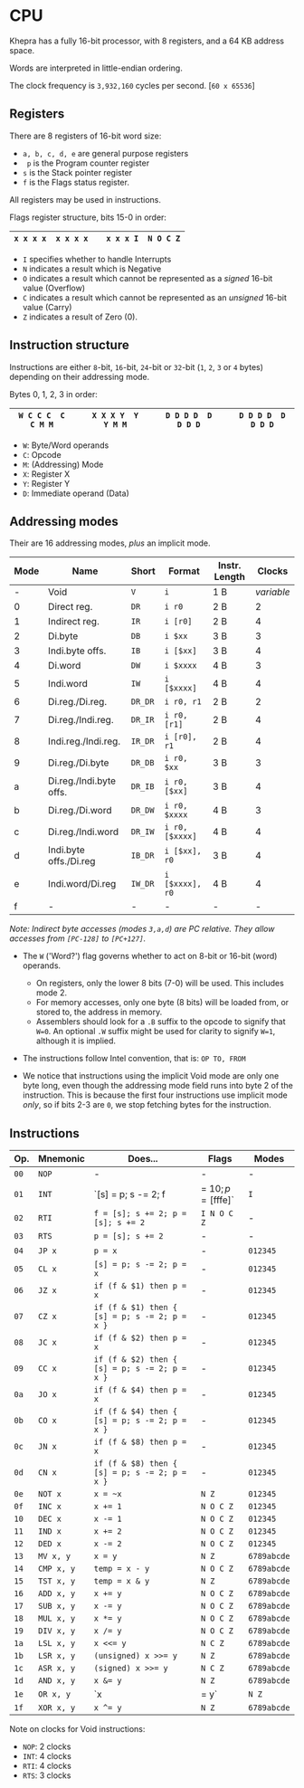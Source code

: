 CPU
===

Khepra has a fully 16-bit processor, with 8 registers, and a 64 KB address space.

Words are interpreted in little-endian ordering.

The clock frequency is `3,932,160` cycles per second. [`60 x 65536`]

Registers
---
There are 8 registers of 16-bit word size:

- `a, b, c, d, e` are general purpose registers
- ` p` is the Program counter register
- `s` is the Stack pointer register
- `f` is the Flags status register.

All registers may be used in instructions.

Flags register structure, bits 15-0 in order:

| `x x x x  x x x x` | | `x x x I  N O C Z` |
|-------------------|---|-------------------|

- `I` specifies whether to handle Interrupts
- `N` indicates a result which is Negative
- `O` indicates a result which cannot be represented as a *signed* 16-bit value (Overflow)
- `C` indicates a result which cannot be represented as an *unsigned* 16-bit value (Carry)
- `Z` indicates a result of Zero (0).

Instruction structure
---
Instructions are either `8`-bit, `16`-bit, `24`-bit or `32`-bit (`1`, `2`, `3` or `4` bytes) depending on their addressing mode.

Bytes 0, 1, 2, 3 in order:

|`W C C C  C C M M` | | `X X X Y  Y Y M M` | | `D D D D  D D D D` | | `D D D D  D D D D`|
|------------------|---|------------------|---|------------------|---|------------------|

- `W`: Byte/Word operands
- `C`: Opcode
- `M`: (Addressing) Mode
- `X`: Register X 
- `Y`: Register Y
- `D`: Immediate operand (Data)

Addressing modes
---

Their are 16 addressing modes, *plus* an implicit mode.

| Mode | Name | Short | Format | Instr. Length | Clocks |
|------|------|-------|--------|---------------|--------|
| - | Void | `V` | `i` | 1 B | *variable* |
| 0 | Direct reg. | `DR` | `i r0` | 2 B | 2 |
| 1 | Indirect reg. | `IR` | `i [r0]` | 2 B | 4 |
| 2 | Di.byte | `DB` | `i $xx` | 3 B | 3 |
| 3 | Indi.byte offs. | `IB` | `i [$xx]` | 3 B | 4 |
| 4 | Di.word | `DW` | `i $xxxx` | 4 B | 3 |
| 5 | Indi.word | `IW` | `i [$xxxx]` | 4 B | 4 |
| 6 | Di.reg./Di.reg. | `DR_DR` | `i r0, r1` | 2 B | 2 |
| 7 | Di.reg./Indi.reg. | `DR_IR` | `i r0, [r1]` | 2 B | 4 |
| 8 | Indi.reg./Indi.reg. | `IR_DR` | `i [r0], r1` | 2 B | 4 |
| 9 | Di.reg./Di.byte | `DR_DB` | `i r0, $xx` | 3 B | 3 |
| a | Di.reg./Indi.byte offs. | `DR_IB` | `i r0, [$xx]` | 3 B | 4 |
| b | Di.reg./Di.word | `DR_DW` | `i r0, $xxxx` | 4 B | 3 |
| c | Di.reg./Indi.word | `DR_IW` | `i r0, [$xxxx]` | 4 B | 4 |
| d | Indi.byte offs./Di.reg | `IB_DR` | `i [$xx], r0` | 3 B | 4 |
| e | Indi.word/Di.reg | `IW_DR` | `i [$xxxx], r0` | 4 B | 4 |
| f | - | - | - | - | - |

*Note: Indirect byte accesses (modes `3,a,d`) are PC relative. They allow accesses from `[PC-128]` to `[PC+127]`.*

- The `W` ('Word?') flag governs whether to act on 8-bit or 16-bit (word) operands.
  - On registers, only the lower 8 bits (7-0) will be used. This includes mode 2.
  - For memory accesses, only one byte (8 bits) will be loaded from, or stored to, the address in memory.
  - Assemblers should look for a `.B` suffix to the opcode to signify that `W=0`. An optional `.W` suffix might be used for clarity to signify `W=1`, although it is implied.

- The instructions follow Intel convention, that is: `OP TO, FROM`

- We notice that instructions using the implicit Void mode are only one byte long, even though the addressing mode field runs into byte 2 of the instruction. This is because the first four instructions use implicit mode *only*, so if bits 2-3 are `0`, we stop fetching bytes for the instruction.

Instructions
------------

| Op. | Mnemonic | Does... | Flags | Modes |
|-----|----------|-------- |-------|-------|
| `00`| `NOP` | - | - | - |
| `01`| `INT` | `[s] = p; s -= 2; f |= $10; p = [$fffe]`| `I` | - |
| `02`| `RTI` | `f = [s]; s += 2; p = [s]; s += 2` | `I N O C Z` | - |
| `03`| `RTS` | `p = [s]; s += 2` | - | - |
| `04`| `JP x` | `p = x` | -  | `012345` |
| `05`| `CL x` | `[s] = p; s -= 2; p = x` | - | `012345` |
| `06`| `JZ x` | `if (f & $1) then p = x` | - | `012345` |
| `07`| `CZ x` | `if (f & $1) then { [s] = p; s -= 2; p = x }` | - | `012345` |
| `08`| `JC x` | `if (f & $2) then p = x` | - | `012345` |
| `09`| `CC x` | `if (f & $2) then { [s] = p; s -= 2; p = x }` | - | `012345` |
| `0a`| `JO x` | `if (f & $4) then p = x` | - | `012345` |
| `0b`| `CO x` | `if (f & $4) then { [s] = p; s -= 2; p = x }` | - | `012345` |
| `0c`| `JN x` | `if (f & $8) then p = x` | - | `012345` |
| `0d`| `CN x` | `if (f & $8) then { [s] = p; s -= 2; p = x }` | - | `012345` |
| `0e`| `NOT x` | `x = ~x` | `N Z` | `012345` |
| `0f`| `INC x` | `x += 1` | `N O C Z` | `012345` |
| `10`| `DEC x` | `x -= 1` | `N O C Z` | `012345` |
| `11`| `IND x` | `x += 2` | `N O C Z` | `012345` |
| `12`| `DED x` | `x -= 2` | `N O C Z` | `012345` |
| `13`| `MV x, y` | `x = y` | `N Z` | `6789abcde` |
| `14`| `CMP x, y` | `temp = x - y` | `N O C Z` | `6789abcde` |
| `15`| `TST x, y` | `temp = x & y` | `N Z` | `6789abcde` |
| `16`| `ADD x, y` | `x += y` | `N O C Z` | `6789abcde` |
| `17`| `SUB x, y` | `x -= y` | `N O C Z` | `6789abcde` |
| `18`| `MUL x, y` | `x *= y` | `N O C Z` | `6789abcde` |
| `19`| `DIV x, y` | `x /= y` | `N O C Z` | `6789abcde` |
| `1a`| `LSL x, y` | `x <<= y` | `N C Z` | `6789abcde` |
| `1b`| `LSR x, y` | `(unsigned) x >>= y` | `N Z` | `6789abcde` |
| `1c`| `ASR x, y` | `(signed) x >>= y` | `N C Z` | `6789abcde` |
| `1d`| `AND x, y` | `x &= y` | `N Z` | `6789abcde` |
| `1e`| `OR x, y` | `x |= y` | `N Z` | `6789abcde` |
| `1f`| `XOR x, y` | `x ^= y` | `N Z` | `6789abcde` |

Note on clocks for Void instructions:
- `NOP`: 2 clocks
- `INT`: 4 clocks
- `RTI`: 4 clocks
- `RTS`: 3 clocks
